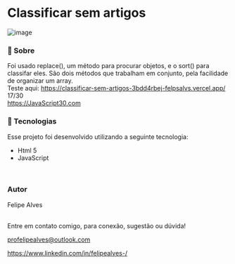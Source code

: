 # Classificar sem artigos
![image](https://user-images.githubusercontent.com/78622458/175787783-feeacff9-d5c0-4688-b02e-49fc3eafbb7a.png)


### 🔖 Sobre
Foi usado replace(), um método para procurar objetos, e o sort() para classifar eles. São dois métodos que trabalham em conjunto, pela facilidade de organizar um array.
<br/>
Teste aqui: https://classificar-sem-artigos-3bdd4rbej-felpsalvs.vercel.app/ <br/>
17/30 <br/>
https://JavaScript30.com 

### 🚀 Tecnologias
Esse projeto foi desenvolvido utilizando a seguinte tecnologia:

+ Html 5
+ JavaScript
 <br/>
 
### Autor
Felipe Alves <br/><br/>


Entre em contato comigo, para conexão, sugestão ou dúvida! <br/>

profelipealves@outlook.com <br/>

https://www.linkedin.com/in/felipealves-/
